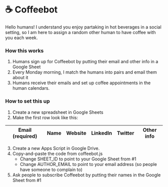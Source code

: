 # ☕️ Coffeebot

Hello humans! I understand you enjoy partaking in hot beverages in a social setting, so I am here to assign a random other human to have coffee with you each week.

### How this works

1. Humans sign up for Coffeebot by putting their email and other info in a Google Sheet
2. Every Monday morning, I match the humans into pairs and email them about it
3. Humans receive their emails and set up coffee appointments in the human calendars.

### How to set this up

1. Create a new spreadsheet in Google Sheets
2. Make the first row look like this:

| Email (required) | Name | Website | LinkedIn | Twitter | Other info |
|------------------|------|---------|----------|---------|------------|

   
3. Create a new Apps Script in Google Drive.
4. Copy-and-paste the code from coffeebot.js
   - Change SHEET_ID to point to your Google Sheet from #1
   - Change AUTHOR_EMAIL to point to your email address (so people have someone to complain to)
5. Ask people to subscribe Coffeebot by putting their names in the Google Sheet from #1
